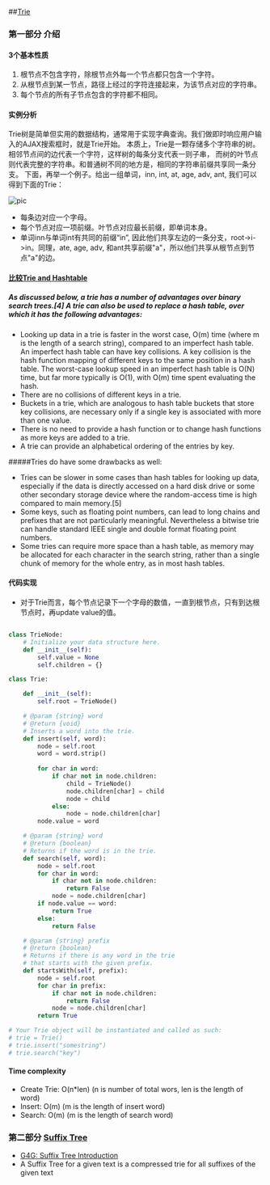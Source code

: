 ##[Trie](http://blog.csdn.net/v_july_v/article/details/6897097)

### 第一部分 介绍
#### 3个基本性质
1. 根节点不包含字符，除根节点外每一个节点都只包含一个字符。
2. 从根节点到某一节点，路径上经过的字符连接起来，为该节点对应的字符串。
3. 每个节点的所有子节点包含的字符都不相同。

#### 实例分析
Trie树是简单但实用的数据结构，通常用于实现字典查询。我们做即时响应用户输入的AJAX搜索框时，就是Trie开始。
本质上，Trie是一颗存储多个字符串的树。相邻节点间的边代表一个字符，这样树的每条分支代表一则子串，
而树的叶节点则代表完整的字符串。和普通树不同的地方是，相同的字符串前缀共享同一条分支。
下面，再举一个例子。给出一组单词，inn, int, at, age, adv, ant, 我们可以得到下面的Trie：

![pic](http://hi.csdn.net/attachment/201110/22/0_13192967247f7E.gif)

* 每条边对应一个字母。
* 每个节点对应一项前缀。叶节点对应最长前缀，即单词本身。
* 单词inn与单词int有共同的前缀“in”, 因此他们共享左边的一条分支，root->i->in。同理，ate, age, adv, 和ant共享前缀"a"，所以他们共享从根节点到节点"a"的边。

#### [比较Trie and Hashtable](http://en.wikipedia.org/wiki/Trie)
##### As discussed below, a trie has a number of advantages over binary search trees.[4] A trie can also be used to replace a hash table, over which it has the following advantages:
* Looking up data in a trie is faster in the worst case, O(m) time (where m is the length of a search string), compared to an imperfect hash table. An imperfect hash table can have key collisions. A key collision is the hash function mapping of different keys to the same position in a hash table. The worst-case lookup speed in an imperfect hash table is O(N) time, but far more typically is O(1), with O(m) time spent evaluating the hash.
* There are no collisions of different keys in a trie.
* Buckets in a trie, which are analogous to hash table buckets that store key collisions, are necessary only if a single key is associated with more than one value.
* There is no need to provide a hash function or to change hash functions as more keys are added to a trie.
* A trie can provide an alphabetical ordering of the entries by key.

#####Tries do have some drawbacks as well:
* Tries can be slower in some cases than hash tables for looking up data, especially if the data is directly accessed on a hard disk drive or some other secondary storage device where the random-access time is high compared to main memory.[5]
* Some keys, such as floating point numbers, can lead to long chains and prefixes that are not particularly meaningful. Nevertheless a bitwise trie can handle standard IEEE single and double format floating point numbers.
* Some tries can require more space than a hash table, as memory may be allocated for each character in the search string, rather than a single chunk of memory for the whole entry, as in most hash tables.


#### 代码实现
* 对于Trie而言，每个节点记录下一个字母的数值，一直到根节点，只有到达根节点时，再update value的值。

```python

class TrieNode:
    # Initialize your data structure here.
    def __init__(self):
        self.value = None
        self.children = {}

class Trie:

    def __init__(self):
        self.root = TrieNode()

    # @param {string} word
    # @return {void}
    # Inserts a word into the trie.
    def insert(self, word):
        node = self.root
        word = word.strip()
        
        for char in word:
            if char not in node.children:
                child = TrieNode()
                node.children[char] = child
                node = child 
            else:
                node = node.children[char]
        node.value = word

    # @param {string} word
    # @return {boolean}
    # Returns if the word is in the trie.
    def search(self, word):
        node = self.root
        for char in word:
            if char not in node.children:
                return False
            node = node.children[char]
        if node.value == word:
            return True
        else:
            return False

    # @param {string} prefix
    # @return {boolean}
    # Returns if there is any word in the trie
    # that starts with the given prefix.
    def startsWith(self, prefix):
        node = self.root
        for char in prefix:
            if char not in node.children:
                return False
            node = node.children[char]
        return True

# Your Trie object will be instantiated and called as such:
# trie = Trie()
# trie.insert("somestring")
# trie.search("key")
```

#### Time complexity 
* Create Trie: O(n*len) (n is number of total wors, len is the length of word)
* Insert: O(m) (m is the length of insert word)
* Search: O(m) (m is the length of search word)

### 第二部分 [Suffix Tree](http://blog.csdn.net/v_july_v/article/details/6897097)
* [G4G: Suffix Tree Introduction](http://www.geeksforgeeks.org/pattern-searching-set-8-suffix-tree-introduction/)
* A Suffix Tree for a given text is a compressed trie for all suffixes of the given text


